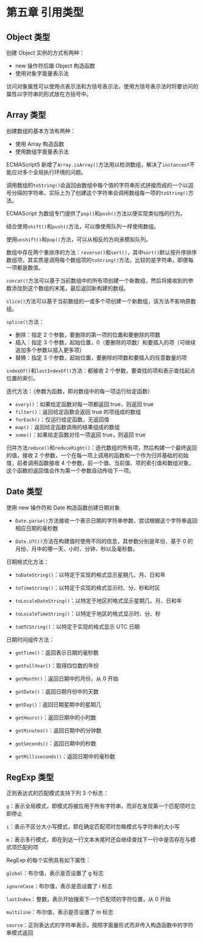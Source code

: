 # 第五章 引用类型

## Object 类型

创建 Object 实例的方式有两种：

-   new 操作符后跟 Object 构造函数
-   使用对象字面量表示法

访问对象属性可以使用点表示法和方括号表示法，使用方括号表示法时将要访问的属性以字符串的形式放在方括号中。

## Array 类型

创建数组的基本方法有两种：

-   使用 Array 构造函数
-   使用数组字面量表示法

ECMAScript5 新增了`Array.isArray()`方法用以检测数组，解决了`instanceof`不能应对多个全局执行环境的问题。

调用数组的`toString()`会返回由数组中每个值的字符串形式拼接而成的一个以逗号分隔的字符串，实际上为了创建这个字符串会调用数组每一项的`toString()`方法。

ECMAScript 为数组专门提供了`pop()`和`push()`方法以便实现类似栈的行为。

结合使用`shift()`和`push()`方法，可以像使用队列一样使用数组。

使用`unshift()`和`pop()`方法，可以从相反的方向来模拟队列。

数组中存在两个重排序的方法：`reverse()`和`sort()`，其中`sort()`默认按升序排序数组项，其实质是调用每个数组项的`toString()`方法，比较的是字符串，即便每一项都是数值。

`concat()`方法可以基于当前数组中的所有项创建一个新数组，然后将接收到的参数添加到这个数组的末尾，最后返回新构建的数组。

`slice()`方法可以基于当前数组的一或多个项创建一个新数组，该方法不影响原数组。

`splice()`方法：

-   删除：指定 2 个参数，要删除的第一项的位置和要删除的项数
-   插入：指定 3 个参数，起始位置，0（要删除的项数）和要插入的项（可继续追加多个参数以插入更多项）
-   替换：指定 3 个参数，起始位置，要删除的项数和要插入的任意数量的项

`indexOf()`和`lastIndexOf()`方法：都接收 2 个参数，要查找的项和表示查找起点位置的索引。

迭代方法：（参数为函数，即对数组中的每一项运行给定函数）

-   `every()`：如果给定函数对每一项都返回 true，则返回 true
-   `filter()`：返回给定函数会返回 true 的项组成的数组
-   `forEach()`：仅运行给定函数，无返回值
-   `map()`：返回给定函数调用的结果组成的数组
-   `some()`：如果给定函数对任一项返回 true，则返回 true

归并方法`reduce()`和`reduceRight()`：迭代数组的所有项，然后构建一个最终返回的值，接收 2 个参数，一个在每一项上调用的函数和一个作为归并基础的初始值，前者调用函数接收 4 个参数，前一个值、当前值、项的索引值和数组对象，这个函数的返回值会作为第一个参数自动传给下一项。

## Date 类型

使用 new 操作符和 Date 构造函数创建日期对象

-   `Date.parse()`方法接收一个表示日期的字符串参数，尝试根据这个字符串返回相应日期的毫秒数

-   `Date.UTC()`方法在构建值时使用不同的信息，其参数分别是年份、基于 0 的月份、月中的哪一天、小时、分钟、秒以及毫秒数。

日期格式化方法：

-   `toDateString()`：以特定于实现的格式显示星期几、月、日和年

-   `toTimeString()`：以特定于实现的格式显示时、分、秒和时区

-   `toLocaleDateString()`：以特定于地区的格式显示星期几、月、日和年

-   `toLocaleTimeString()`：以特定于地区的格式显示时、分、秒

-   `toUTCString()`：以特定于实现的格式显示 UTC 日期

日期时间组件方法：

-   `getTime()`：返回表示日期的毫秒数

-   `getFullYear()`：取得四位数的年份

-   `getMonth()`：返回日期中的月份，从 0 开始

-   `getDate()`：返回日期月份中的天数

-   `getDay()`：返回日期星期中的星期几

-   `getHours()`：返回日期中的小时数

-   `getMinutes()`：返回日期中的分钟数

-   `getSeconds()`：返回日期中的秒数

-   `getMilliseconds()`：返回日期中的毫秒数

## RegExp 类型

正则表达式的匹配模式支持下列 3 个标志：

`g`：表示全局模式，即模式将被应用于所有字符串，而非在发现第一个匹配项时立即停止

`i`：表示不区分大小写模式，即在确定匹配项时忽略模式与字符串的大小写

`m`：表示多行模式，即在到达一行文本末尾时还会继续查找下一行中是否存在与模式项匹配的项

RegExp 的每个实例具有如下属性：

`global`：布尔值，表示是否设置了 g 标志

`ignoreCase`：布尔值，表示是否设置了 i 标志

`lastIndex`：整数，表示开始搜索下一个匹配项的字符位置，从 0 开始

`multiline`：布尔值，表示是否设置了 m 标志

`source`：正则表达式的字符串表示，按照字面量形式而非传入构造函数中的字符串模式返回
